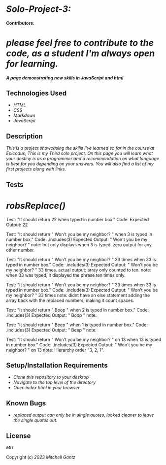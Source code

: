 # _Solo-Project-3:_

#### Contributors: 
# _please feel free to contribute to the code, as a student I'm always open for learning._

#### _A page demonstrating new skills in JavaScript and html_


## Technologies Used

* _HTML_
* _CSS_
* _Markdown_
* _JavaScript_


## Description

_This is a project showcasing the skills I've learned so far in the course at Epicodus; This is my Third solo project. On this page you will learn what your destiny is as a programmer and a recommendation on what language is best for you depending on your answers. You will also find a list of my first projects along with links._

## Tests

# _robsReplace()_

Test: "It should return 22 when typed in number box."
Code: 
Expected Output: 22

Test: "It should return " Won't you be my neighbor? " when 3 is typed in number box."
Code: .includes(3)
Expected Output: " Won't you be my neighbor? "
note: but only displays when 3 is typed, zero output for any other number.

Test: "It should return " Won't you be my neighbor? " 33 times when 33 is typed in number box."
Code: .includes(3)
Expected Output: " Won't you be my neighbor? "  33 times.
actual output: array only counted to ten.
note: when 33 was typed, it displayed the phrase ten times only.

Test: "It should return " Won't you be my neighbor? " 33 times when 33 is typed in number box."
Code: .includes(3)
Expected Output: " Won't you be my neighbor? " 33 times
note: didnt have an else statement adding the array back with the replaced numbers, making it count spaces. 

Test: "It should return " Boop " when 2 is typed in number box."
Code: .includes(3)
Expected Output: " Boop " 
note: 

Test: "It should return " Beep " when 1 is typed in number box."
Code: .includes(3)
Expected Output: " Beep " 
note: 

Test: "It should return " Won't you be my neighbor? " on 13 when 13 is typed in number box."
Code: .includes(3)
Expected Output: " Won't you be my neighbor? " on 13
note: Hierarchy order "3, 2, 1".



## Setup/Installation Requirements

* _Clone this repository to your desktop_
* _Navigate to the top level of the directory_
* _Open index.html in your browser_

## Known Bugs

* _replaced output can only be in single quotes, looked cleaner to leave the single quotes out._

## License

_MIT_

Copyright (c) _2023_ _Mitchell Gantz_
